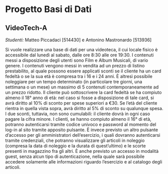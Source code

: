 # Progetto Basi di Dati
## VideoTech-A
_Studenti:_ Matteo Piccadaci [514430] e Antonino Mastronardo [513936]

Si vuole realizzare una base di dati per una videoteca, il cui locale fisico è accessibile dal lunedì al sabato, dalle ore 8:30 alle ore 19:30.
I contenuti messi a disposizione degli utenti sono Film e Album Musicali, di vario genere. I contenuti vengono messi in vendita ad un prezzo di listino prestabilito, al quale possono essere applicati sconti se il cliente ha un card fedeltà o se la sua età è compresa tra i 16 e i 24 anni. È altresì possibile noleggiare per un tempo determinato (in particolare tre giorni, una settimana o un mese) un massimo di 5 contenuti contemporaneamente ad un prezzo ridotto. Il cliente può sottoscrivere la card fedeltà se ha compiuto almeno il 18° anno di età: nel caso si fosse a disposizione di tale card, si avrà diritto al 10% di sconto per spese superiori a €30. Se l’età del cliente rientra in quella vista sopra, avrà diritto al 5% di sconto su qualunque spesa. I due sconti, tuttavia, non sono cumulabili: il cliente dovrà in ogni caso pagare la cifra minore. I clienti, se hanno compiuto almeno il 16° di età, potranno autenticarsi tramite codice univoco e password al momento del log-in al sito tramite apposito pulsante. È invece previsto un altro pulsante d’accesso per gli amministratori dell’esercizio, i quali dovranno autenticarsi tramite credenziali, che potranno visualizzare gli articoli in noleggio (compresa la data di noleggio e la durata di quest’ultimo) e le scorte presenti in magazzino fra gli altri. È anche previsto un accesso in modalità guest, senza alcun tipo di autenticazione, nella quale sarà possibile accedere solamente alle informazioni riguardo l’esercizio e al catalogo degli articoli.



